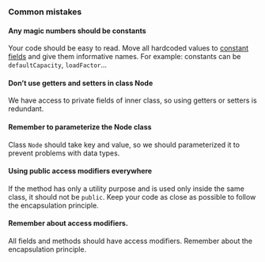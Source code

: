 ### Common mistakes

#### Any magic numbers should be constants
Your code should be easy to read. Move all hardcoded values 
to [constant fields](https://mate-academy.github.io/style-guides/java/java.html#s5.2.4-constant-names) and give them informative names.
For example: constants can be `defaultCapacity`, `loadFactor`...

#### Don’t use getters and setters in class Node
We have access to private fields of inner class, so using getters or setters is redundant.

#### Remember to parameterize the Node class
Class `Node` should take key and value, so we should parameterized it to prevent problems with data types.

#### Using public access modifiers everywhere
If the method has only a utility purpose and is used only inside the same class, it should not be 
`public`. Keep your code as close as possible to follow the encapsulation principle.

#### Remember about access modifiers.
All fields and methods should have access modifiers. Remember about the encapsulation principle.
